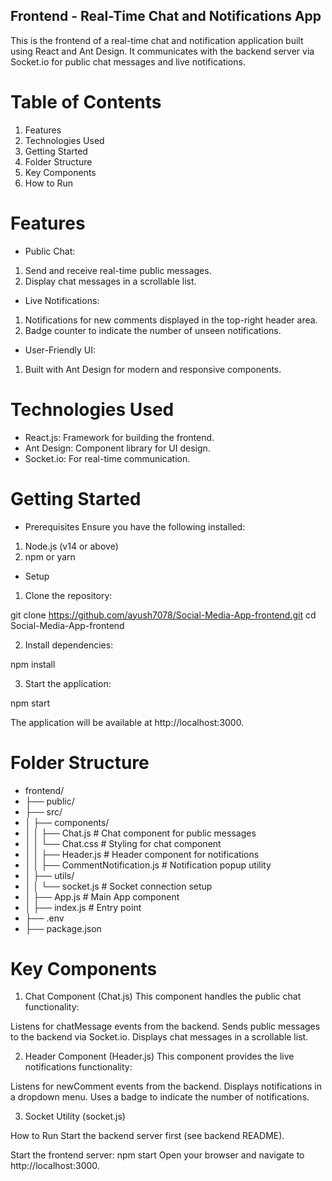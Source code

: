 ## Frontend - Real-Time Chat and Notifications App
This is the frontend of a real-time chat and notification application built using React and Ant Design. It communicates with the backend server via Socket.io for public chat messages and live notifications.

# Table of Contents
1. Features
2. Technologies Used
3. Getting Started
4. Folder Structure
5. Key Components
6. How to Run


# Features
- Public Chat:

1. Send and receive real-time public messages.
2. Display chat messages in a scrollable list.

- Live Notifications:

1. Notifications for new comments displayed in the top-right header area.
2. Badge counter to indicate the number of unseen notifications.

- User-Friendly UI:

1. Built with Ant Design for modern and responsive components.

# Technologies Used
- React.js: Framework for building the frontend.
- Ant Design: Component library for UI design.
- Socket.io: For real-time communication.

# Getting Started
- Prerequisites
Ensure you have the following installed:

1. Node.js (v14 or above)
2. npm or yarn

- Setup
1. Clone the repository:

git clone https://github.com/ayush7078/Social-Media-App-frontend.git
cd Social-Media-App-frontend

2. Install dependencies:

npm install

3. Start the application:

npm start

The application will be available at http://localhost:3000.

# Folder Structure
- frontend/
- ├── public/
- ├── src/
- │   ├── components/
- │   │   ├── Chat.js           # Chat component for public messages
- │   │   └── Chat.css              # Styling for chat component
- │   │   ├── Header.js         # Header component for notifications
- │   │   ├── CommentNotification.js  # Notification popup utility
- │   ├── utils/
- │   │   └── socket.js         # Socket connection setup
- │   ├── App.js                # Main App component
- │   ├── index.js              # Entry point
- ├── .env
- ├── package.json


# Key Components
1. Chat Component (Chat.js)
This component handles the public chat functionality:

Listens for chatMessage events from the backend.
Sends public messages to the backend via Socket.io.
Displays chat messages in a scrollable list.

2. Header Component (Header.js)
This component provides the live notifications functionality:

Listens for newComment events from the backend.
Displays notifications in a dropdown menu.
Uses a badge to indicate the number of notifications.

3. Socket Utility (socket.js)

How to Run
Start the backend server first (see backend README).

Start the frontend server:
npm start
Open your browser and navigate to http://localhost:3000.